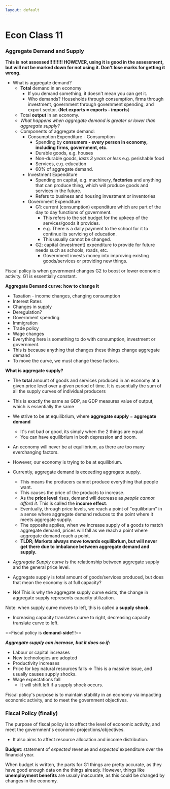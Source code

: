 ```yaml
---
layout: default
---
```


# Econ Class 11

### Aggregate Demand and Supply
**This is not assessed!!!!!!!!! HOWEVER, using it is good in the assessment, but will not be marked down for not using it. Don't lose marks for getting it wrong.**
- What is aggregate demand?
	- **Total** demand in an economy
		- If you demand something, it doesn't mean you can get it.
		- Who demands? Households through consumption, firms through investment, government through government spending, and export sector. (**Net exports = exports - imports**)
	- Total **output** in an economy.
	- *What happens when aggregate demand is greater or lower than aggregate supply?*
	- Components of aggregate demand:
		- Consumption Expenditure - Consumption
			- Spending by **consumers - every person in economy, including firms, government, etc.**
			- Durable goods, e.g. houses
			- Non-durable goods, *lasts 3 years or less* e.g. perishable food
			- Services, e.g. education
			- 60% of aggregate demand.
		- Investment Expenditure
			- Spending on capital, e.g. machinery, **factories** and anything that can produce thing, which will produce goods and services in the future.
			- Refers to business and housing investment or inventories
		- Government Expenditure
			- G1: current (consumption) expenditure which are part of the day to day functions of government.
				- This refers to the set budget for the upkeep of the services/goods it provides.
				- e.g. There is a daily payment to the school for it to continue its servicing of education.
				- This usually cannot be changed.
			- G2: capital (investment) expenditure to provide for future needs such as schools, roads, etc.
				- Government invests money into improving existing goods/services or providing new things.

Fiscal policy is when government changes G2 to boost or lower economic activity. G1 is essentially constant.

**Aggregate Demand curve: how to change it**
- Taxation - income changes, changing consumption
- Interest Rates
- Changes in supply
- Deregulation?
- Government spending
- Immigration
- Trade policy
- Wage changes
- Everything here is something to do with consumption, investment or government.
- This is because anything that changes these things change aggregate demand
- To move the curve, we must change these factors.

**What is aggregate supply?**
- The **total** amount of goods and services produced in an economy at a given price level over a given period of time. It is essentially the sum of all the supply curves of individual producers
- This is exactly the same as GDP, as GDP measures value of output, which is essentially the same
- We strive to be at equilibrium, where **aggregate supply** = **aggregate demand**
	- It's not bad or good, its simply when the 2 things are equal.
	- You can have equilibrium in both depression and boom.
- An economy will never be at equilibrium, as there are too many everchanging factors.
- However, our economy is trying to be at equilibrium.
- Currently, aggregate demand is exceeding aggregate supply.
	- This means the producers cannot produce everything that people want.
	- This causes the price of the products to increase.
	- As the **price level** rises, demand will decrease as *people cannot afford it*. This is called the **income effect**.
	- Eventually, through price levels, we reach a point of "equilibrium" in a sense where aggregate demand reduces to the point where it meets aggregate supply.
	- The opposite applies, when we increase supply of a goods to match aggregate demand, prices will fall as we reach a point where aggregate demand reach a point.
	- **TLDR; Markets always move towards equilibrium, but will never get there due to imbalance between aggregate demand and supply.**

- *Aggregate Supply curve* is the relationship between aggregate supply and the general price level.
- Aggregate supply is total amount of goods/services produced, but does that mean the economy is at full capacity?
- No! This is why the aggregate supply curve exists, the change in aggregate supply represents capacity utilization.

Note: when supply curve moves to left, this is called a **supply shock**.
- Increasing capacity translates curve to right, decreasing capacity translate curve to left.

==Fiscal policy is **demand-side**!!!==

***Aggregate supply can increase, but it does so if:***
- Labour or capital increases
- New technologies are adopted
- Productivity increases
- Price for key natural resources falls => This is a massive issue, and usually causes supply shocks.
- Wage expectations fall
	- It will shift left if a supply shock occurs.

Fiscal policy's purpose is to maintain stability in an economy via impacting economic activity, and to meet the government objectives.

### Fiscal Policy (finally)
The purpose of fiscal policy is to affect the level of economic activity, and meet the government's economic projections/objectives.
- It also aims to affect resource allocation and income distribution.

**Budget**: statement of *expected* revenue and *expected* expenditure over the financial year.

When budget is written, the parts for G1 things are pretty accurate, as they have good enough data on the things already. However, things like **unemployment benefits** are usualy inaccurate, as this could be changed by changes in the economy. 




